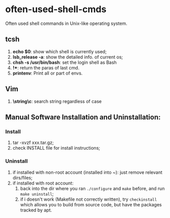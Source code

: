 # often-used-shell-cmds
Often used shell commands in Unix-like operating system.
## tcsh
1. **echo $0**: show which shell is currently used;
2. **lsb_release -a**: show the detailed info. of current os;
3. **chsh -s /usr/bin/bash**: set the login shell as Bash
4. **!\***: return the paras of last cmd.
5. **printenv**: Print all or part of envs.

## Vim
1. **\string\c**: search string regardless of case

## Manual Software Installation and Uninstallation:
### Install
1. tar -xvzf xxx.tar.gz;
2. check INSTALL file for install instructions;
### Uninstall
1. if installed with non-root account (installed into ~): just remove relevant dirs/files;
2. if installed with root account:
   1. back into the dir where you ran ```./configure``` and ```make``` before, and run ```make uninstall```;
   2. if i doesn't work (Makefile not correctly written), try ```checkinstall``` which allows you
       to build from source code, but have the packages tracked by apt.      
